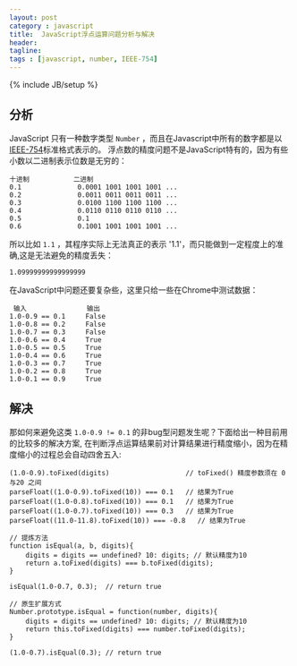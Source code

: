 ```yaml
---
layout: post
category : javascript
title:  JavaScript浮点运算问题分析与解决
header:
tagline:
tags : [javascript, number, IEEE-754]
---
```

{% include JB/setup %}

## 分析

JavaScript 只有一种数字类型 `Number` ，而且在Javascript中所有的数字都是以[IEEE-754](http://zh.wikipedia.org/zh-cn/IEEE_754)标准格式表示的。
浮点数的精度问题不是JavaScript特有的，因为有些小数以二进制表示位数是无穷的：

    十进制           二进制
    0.1              0.0001 1001 1001 1001 ...
    0.2              0.0011 0011 0011 0011 ...
    0.3              0.0100 1100 1100 1100 ...
    0.4              0.0110 0110 0110 0110 ...
    0.5              0.1
    0.6              0.1001 1001 1001 1001 ...

所以比如 `1.1` ，其程序实际上无法真正的表示 '1.1'，而只能做到一定程度上的准确,这是无法避免的精度丢失：

    1.09999999999999999

在JavaScript中问题还要复杂些，这里只给一些在Chrome中测试数据：

     输入               输出
    1.0-0.9 == 0.1     False
    1.0-0.8 == 0.2     False
    1.0-0.7 == 0.3     False
    1.0-0.6 == 0.4     True
    1.0-0.5 == 0.5     True
    1.0-0.4 == 0.6     True
    1.0-0.3 == 0.7     True
    1.0-0.2 == 0.8     True
    1.0-0.1 == 0.9     True

## 解决

那如何来避免这类 ` 1.0-0.9 != 0.1 ` 的非bug型问题发生呢？下面给出一种目前用的比较多的解决方案,
在判断浮点运算结果前对计算结果进行精度缩小，因为在精度缩小的过程总会自动四舍五入:

    (1.0-0.9).toFixed(digits)                   // toFixed() 精度参数须在 0 与20 之间
    parseFloat((1.0-0.9).toFixed(10)) === 0.1   // 结果为True
    parseFloat((1.0-0.8).toFixed(10)) === 0.1   // 结果为True
    parseFloat((1.0-0.7).toFixed(10)) === 0.3   // 结果为True
    parseFloat((11.0-11.8).toFixed(10)) === -0.8   // 结果为True
	
	// 提炼方法
	function isEqual(a, b, digits){
		digits = digits == undefined? 10: digits; // 默认精度为10
		return a.toFixed(digits) === b.toFixed(digits);
	}
	
	isEqual(1.0-0.7, 0.3);  // return true
	
	// 原生扩展方式
	Number.prototype.isEqual = function(number, digits){
		digits = digits == undefined? 10: digits; // 默认精度为10
		return this.toFixed(digits) === number.toFixed(digits);
	}
	
	(1.0-0.7).isEqual(0.3); // return true